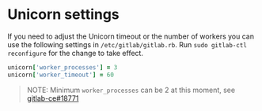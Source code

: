 # Unicorn settings

If you need to adjust the Unicorn timeout or the number of workers you can use
the following settings in `/etc/gitlab/gitlab.rb`.
Run `sudo gitlab-ctl reconfigure` for the change to take effect.

```ruby
unicorn['worker_processes'] = 3
unicorn['worker_timeout'] = 60
```

> NOTE: Minimum `worker_processes` can be 2 at this moment, see [gitlab-ce#18771](https://gitlab.com/gitlab-org/gitlab-ce/issues/18771)